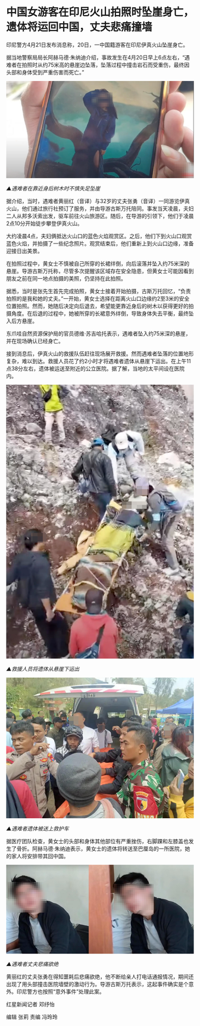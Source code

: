 # 中国女游客在印尼火山拍照时坠崖身亡，遗体将运回中国，丈夫悲痛撞墙

印尼警方4月21日发布消息称，20日，一中国籍游客在印尼伊真火山坠崖身亡。

据当地警察局局长阿赫马德·朱纳迪介绍，事故发生在4月20日早上6点左右，“遇难者在拍照时从约75米高的悬崖边坠落，坠落过程中撞击岩石而受重伤，最终因头部和身体受到严重伤害而死亡。”

![993101143d3b1d58dbe403813d1dacbd.jpg](https://raw.githubusercontent.com/qqhsx/qqnews_image/main/2024/04/21/中国女游客在印尼火山拍照时坠崖身亡，遗体将运回中国，丈夫悲痛撞墙/993101143d3b1d58dbe403813d1dacbd.jpg)

_▲遇难者在靠近身后树木时不慎失足坠崖_

据介绍，当时，遇难者黄丽红（音译）与32岁的丈夫张勇（音译）一同游览伊真火山，他们通过旅行社预订了服务，并由导游古斯万托陪同。事发当天凌晨，夫妇二人从邦多沃索出发，驱车前往火山旅游区。随后，在导游的引领下，他们于凌晨2点10分开始徒步攀登伊真火山。

大约凌晨4点，夫妇俩抵达火山口的蓝色火焰观赏区。之后，他们下到火山口观赏蓝色火焰，并拍摄了一些纪念照片。观赏结束后，他们重新上到火山口边缘，准备迎接日出美景。

在拍照过程中，黄女士不慎被自己所穿的长裙绊倒，向后滚落并坠入约75米深的悬崖。导游古斯万托称，尽管多次提醒该区域存在安全隐患，但黄女士可能因看到朋友之前在同一地点拍摄的美照，仍坚持在此拍照。

据悉，当时是张先生首先完成拍照，黄女士接着开始拍摄，古斯万托回忆，“负责拍照的是我和她的丈夫。”一开始，黄女士选择在距离火山口边缘约2至3米的安全位置拍照。然而，她随后决定向后退去，希望能更靠近身后的树木以获得更好的拍摄角度。在后退的过程中，她被所穿的长裙意外绊倒，导致身体失去平衡，最终坠入后方悬崖。

东爪哇自然资源保护局的官员德维·苏吉哈托表示，遇难者坠入约75米深的悬崖，并在现场确认已经身亡。

接到消息后，伊真火山的救援队伍赶往现场展开救援。然而遇难者坠落的位置地形复杂，难以到达。救援人员花了约2小时才将遇难者遗体从悬崖下运出。在上午11点38分左右，遗体被运送至附近的公立医院。据了解，当地的太平间设在医院内。

![189a2aaf6015506e42d3d01cacdb6a20.jpg](https://raw.githubusercontent.com/qqhsx/qqnews_image/main/2024/04/21/中国女游客在印尼火山拍照时坠崖身亡，遗体将运回中国，丈夫悲痛撞墙/189a2aaf6015506e42d3d01cacdb6a20.jpg)

 _▲救援人员将遗体从悬崖下运出_

![81da57407cbc570139773ff083e155aa.jpg](https://raw.githubusercontent.com/qqhsx/qqnews_image/main/2024/04/21/中国女游客在印尼火山拍照时坠崖身亡，遗体将运回中国，丈夫悲痛撞墙/81da57407cbc570139773ff083e155aa.jpg)

_▲遇难者遗体被送上救护车_

据医疗团队检查，黄女士的头部和身体其他部位有严重挫伤，右脚踝和左膝盖也发生了骨折。阿赫马德·朱纳迪表示，黄女士的遗体将转送至巴厘岛的一所医院，她的家人将安排带其回中国。

![f02ec6ffd1ffcb52bfd3e40a46e7e2cd.jpg](https://raw.githubusercontent.com/qqhsx/qqnews_image/main/2024/04/21/中国女游客在印尼火山拍照时坠崖身亡，遗体将运回中国，丈夫悲痛撞墙/f02ec6ffd1ffcb52bfd3e40a46e7e2cd.jpg)

 _▲遇难者丈夫悲痛欲绝_

黄丽红的丈夫张勇在得知噩耗后悲痛欲绝，他不断给亲人打电话通报情况，期间还出现了用头部撞击医院墙壁的激动行为。导游古斯万托表示，这起事件确实是个意外。印尼警方也按照“意外事件”处理此案。

红星新闻记者 邓纾怡

编辑 张莉 责编 冯玲玲

